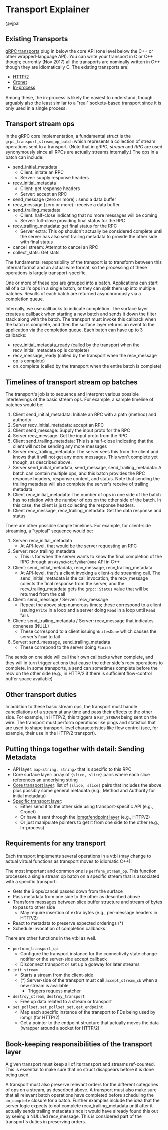 # Transport Explainer

@vjpai

## Existing Transports

[gRPC
transports](https://github.com/grpc/grpc/tree/master/src/core/ext/transport)
plug in below the core API (one level below the C++ or other wrapped-language
API). You can write your transport in C or C++ though; currently (Nov 2017) all
the transports are nominally written in C++ though they are idiomatically C. The
existing transports are:

* [HTTP/2](https://github.com/grpc/grpc/tree/master/src/core/ext/transport/chttp2)
* [Cronet](https://github.com/grpc/grpc/tree/master/src/core/ext/transport/cronet)
* [In-process](https://github.com/grpc/grpc/tree/master/src/core/ext/transport/inproc)

Among these, the in-process is likely the easiest to understand, though arguably
also the least similar to a "real" sockets-based transport since it is only used
in a single process.

## Transport stream ops

In the gRPC core implementation, a fundamental struct is the
`grpc_transport_stream_op_batch` which represents a collection of stream
operations sent to a transport. (Note that in gRPC, _stream_ and _RPC_ are used
synonymously since all RPCs are actually streams internally.) The ops in a batch
can include:

* send\_initial\_metadata
  - Client: initate an RPC
  - Server: supply response headers
* recv\_initial\_metadata
  - Client: get response headers
  - Server: accept an RPC
* send\_message (zero or more) : send a data buffer
* recv\_message (zero or more) : receive a data buffer
* send\_trailing\_metadata
  - Client: half-close indicating that no more messages will be coming
  - Server: full-close providing final status for the RPC
* recv\_trailing\_metadata: get final status for the RPC
  - Server extra: This op shouldn't actually be considered complete until the
    server has also sent trailing metadata to provide the other side with final
    status
* cancel\_stream: Attempt to cancel an RPC
* collect\_stats: Get stats

The fundamental responsibility of the transport is to transform between this
internal format and an actual wire format, so the processing of these operations
is largely transport-specific.

One or more of these ops are grouped into a batch. Applications can start all of
a call's ops in a single batch, or they can split them up into multiple
batches. Results of each batch are returned asynchronously via a completion
queue.

Internally, we use callbacks to indicate completion. The surface layer creates a
callback when starting a new batch and sends it down the filter stack along with
the batch. The transport must invoke this callback when the batch is complete,
and then the surface layer returns an event to the application via the
completion queue. Each batch can have up to 3 callbacks:

* recv\_initial\_metadata\_ready (called by the transport when the
  recv\_initial\_metadata op is complete)
* recv\_message\_ready (called by the transport when the recv_message op is
  complete)
* on\_complete (called by the transport when the entire batch is complete)

## Timelines of transport stream op batches

The transport's job is to sequence and interpret various possible interleavings
of the basic stream ops. For example, a sample timeline of batches would be:

1. Client send\_initial\_metadata: Initiate an RPC with a path (method) and authority
1. Server recv\_initial\_metadata: accept an RPC
1. Client send\_message: Supply the input proto for the RPC
1. Server recv\_message: Get the input proto from the RPC
1. Client send\_trailing\_metadata: This is a half-close indicating that the
   client will not be sending any more messages
1. Server recv\_trailing\_metadata: The server sees this from the client and
   knows that it will not get any more messages. This won't complete yet though,
   as described above.
1. Server send\_initial\_metadata, send\_message, send\_trailing\_metadata: A
   batch can contain multiple ops, and this batch provides the RPC response
   headers, response content, and status. Note that sending the trailing
   metadata will also complete the server's receive of trailing metadata.
1. Client recv\_initial\_metadata: The number of ops in one side of the batch
   has no relation with the number of ops on the other side of the batch. In
   this case, the client is just collecting the response headers.
1. Client recv\_message, recv\_trailing\_metadata: Get the data response and
   status


There are other possible sample timelines. For example, for client-side streaming, a "typical" sequence would be:

1. Server: recv\_initial\_metadata
   - At API-level, that would be the server requesting an RPC
1. Server: recv\_trailing\_metadata
   - This is for when the server wants to know the final completion of the RPC
     through an `AsyncNotifyWhenDone` API in C++
1. Client: send\_initial\_metadata, recv\_message, recv\_trailing\_metadata
   - At API-level, that's a client invoking a client-side streaming call. The
     send\_initial\_metadata is the call invocation, the recv\_message colects
     the final response from the server, and the recv\_trailing\_metadata gets
     the `grpc::Status` value that will be returned from the call
1. Client: send\_message / Server: recv\_message
   - Repeat the above step numerous times; these correspond to a client issuing
     `Write` in a loop and a server doing `Read` in a loop until `Read` fails
1. Client: send\_trailing\_metadata / Server: recv\_message that indicates doneness (NULL)
   - These correspond to a client issuing `WritesDone` which causes the server's
     `Read` to fail
1. Server: send\_message, send\_trailing\_metadata
   - These correpond to the server doing `Finish`

The sends on one side will call their own callbacks when complete, and they will
in turn trigger actions that cause the other side's recv operations to
complete. In some transports, a send can sometimes complete before the recv on
the other side (e.g., in HTTP/2 if there is sufficient flow-control buffer space
available)

## Other transport duties

In addition to these basic stream ops, the transport must handle cancellations
of a stream at any time and pass their effects to the other side. For example,
in HTTP/2, this triggers a `RST_STREAM` being sent on the wire. The transport
must perform operations like pings and statistics that are used to shape
transport-level characteristics like flow control (see, for example, their use
in the HTTP/2 transport).

## Putting things together with detail: Sending Metadata

* API layer: `map<string, string>` that is specific to this RPC
* Core surface layer: array of `{slice, slice}` pairs where each slice
  references an underlying string
* [Core transport
  layer](https://github.com/grpc/grpc/tree/master/src/core/lib/transport): list
  of `{slice, slice}` pairs that includes the above plus possibly some general
  metadata (e.g., Method and Authority for initial metadata)
* [Specific transport
  layer](https://github.com/grpc/grpc/tree/master/src/core/ext/transport):
  - Either send it to the other side using transport-specific API (e.g., Cronet)
  - Or have it sent through the [iomgr/endpoint
    layer](https://github.com/grpc/grpc/tree/master/src/core/lib/iomgr) (e.g.,
    HTTP/2)
  - Or just manipulate pointers to get it from one side to the other (e.g.,
    In-process)

## Requirements for any transport

Each transport implements several operations in a vtbl (may change to actual
virtual functions as transport moves to idiomatic C++).

The most important and common one is `perform_stream_op`. This function
processes a single stream op batch on a specific stream that is associated with
a specific transport:

* Gets the 6 ops/cancel passed down from the surface
* Pass metadata from one side to the other as described above
* Transform messages between slice buffer structure and stream of bytes to pass
  to other side
  - May require insertion of extra bytes (e.g., per-message headers in HTTP/2)
* React to metadata to preserve expected orderings (*)
* Schedule invocation of completion callbacks

There are other functions in the vtbl as well.

* `perform_transport_op`
  - Configure the transport instance for the connectivity state change notifier
    or the server-side accept callback
  - Disconnect transport or set up a goaway for later streams
* `init_stream`
  - Starts a stream from the client-side
  - (*) Server-side of the transport must call `accept_stream_cb` when a new
  stream is available
    * Triggers request-matcher
* `destroy_stream`, `destroy_transport`
  - Free up data related to a stream or transport
* `set_pollset`, `set_pollset_set`, `get_endpoint`
  - Map each specific instance of the transport to FDs being used by iomgr (for
    HTTP/2)
  - Get a pointer to the endpoint structure that actually moves the data
    (wrapper around a socket for HTTP/2)

## Book-keeping responsibilities of the transport layer

A given transport must keep all of its transport and streams ref-counted. This
is essential to make sure that no struct disappears before it is done being
used.

A transport must also preserve relevant orders for the different categories of
ops on a stream, as described above. A transport must also make sure that all
relevant batch operations have completed before scheduling the `on_complete`
closure for a batch. Further examples include the idea that the server logic
expects to not complete recv\_trailing\_metadata until after it actually sends
trailing metadata since it would have already found this out by seeing a NULL’ed
recv\_message. This is considered part of the transport's duties in preserving
orders.
